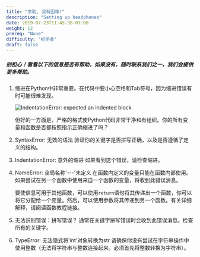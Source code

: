 ```yaml
---
title: "求助, 我有困难!"
description: "Setting up headphones"
date: 2019-07-23T11:45:38-07:00
weight: 12
prereq: "None"
difficulty: "初学者"
draft: false
---
```

##### 别担心！看看以下的信息是否有帮助，如果没有，随时联系我们之一，我们会提供更多帮助。

1.  缩进在Python中非常重要。在代码中要小心空格和Tab符号，因为缩进错误有时可能很难发现。

    ![IndentationError: expected an indented block](../img/screenshot-indentationerror.png)

    但好的一方面是，严格的格式使Python代码非常干净和有组织。你的所有变量和函数是否都按照指示正确缩进了吗？
2.  SyntaxError: 无效的语法
    验证你的关键字是否拼写正确，以及是否遵循了定义的结构。

3.  IndentationError: 意外的缩进
    如果看到这个错误，请检查缩进。

4.  NameError: 全局名称\'\-\--\'未定义
    在函数内定义的变量只能在函数内部使用。如果尝试在另一个函数中使用来自一个函数的变量，将收到此错误消息。

    要使信息可用于其他函数，可以使用`return`语句将其传递出一个函数，你可以将它分配给一个变量。然后，可以使用参数将其传递到另一个函数。有关详细解释，请阅读函数教程链接。

5.  无法识别错误：拼写错误？
    通常在关键字拼写错误时会收到此错误消息。检查所有的关键字。
6.  TypeError: 无法隐式将'int'对象转换为str
    请确保你没有尝试在字符串操作中使用整数（无法将字符串与整数连接起来。必须首先将整数转换为字符串）。
